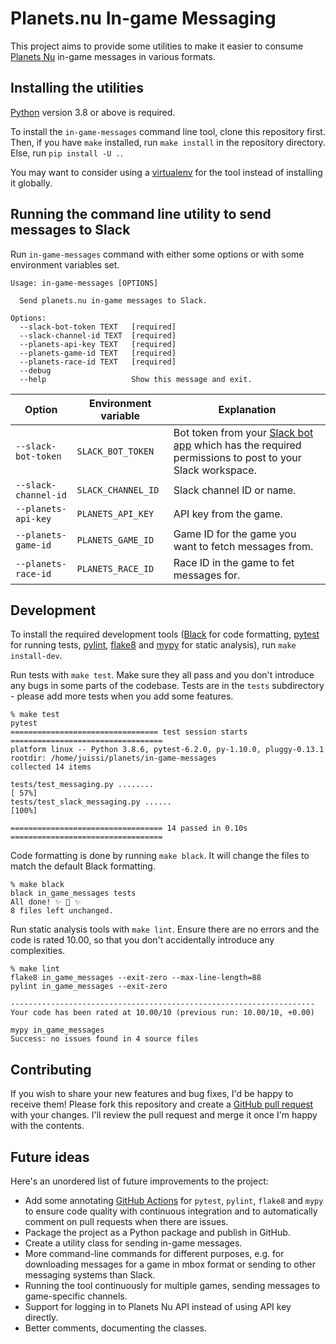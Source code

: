 # Planets.nu In-game Messaging

This project aims to provide some utilities to make it easier to consume [Planets Nu](https://planets.nu/) in-game messages in various formats.

## Installing the utilities

[Python](https://www.python.org/) version 3.8 or above is required.

To install the `in-game-messages` command line tool, clone this repository first. Then, if you have `make` installed, run `make install` in the repository directory. Else, run `pip install -U .`.

You may want to consider using a [virtualenv](https://virtualenv.pypa.io/en/latest/) for the tool instead of installing it globally.

## Running the command line utility to send messages to Slack

Run `in-game-messages` command with either some options or with some environment variables set.

```console
Usage: in-game-messages [OPTIONS]

  Send planets.nu in-game messages to Slack.

Options:
  --slack-bot-token TEXT   [required]
  --slack-channel-id TEXT  [required]
  --planets-api-key TEXT   [required]
  --planets-game-id TEXT   [required]
  --planets-race-id TEXT   [required]
  --debug
  --help                   Show this message and exit.
```

| Option | Environment variable | Explanation |
| ------ | -------------------- | ----------- |
| `--slack-bot-token` | `SLACK_BOT_TOKEN` | Bot token from your [Slack bot app](https://slack.com/intl/en-fi/help/articles/115005265703-Create-a-bot-for-your-workspace) which has the required permissions to post to your Slack workspace. |
| `--slack-channel-id` | `SLACK_CHANNEL_ID` | Slack channel ID or name. |
| `--planets-api-key` | `PLANETS_API_KEY` | API key from the game. |
| `--planets-game-id` | `PLANETS_GAME_ID` | Game ID for the game you want to fetch messages from. |
| `--planets-race-id` | `PLANETS_RACE_ID` | Race ID in the game to fet messages for. |

## Development

To install the required development tools ([Black](https://github.com/psf/black) for code formatting, [pytest](https://docs.pytest.org/en/stable/) for running tests, [pylint](https://www.pylint.org/), [flake8](https://flake8.pycqa.org/en/latest/) and [mypy](http://mypy-lang.org/) for static analysis), run `make install-dev`.

Run tests with `make test`. Make sure they all pass and you don't introduce any bugs in some parts of the codebase. Tests are in the `tests` subdirectory - please add more tests when you add some features.

```console
% make test
pytest
================================= test session starts ==================================
platform linux -- Python 3.8.6, pytest-6.2.0, py-1.10.0, pluggy-0.13.1
rootdir: /home/juissi/planets/in-game-messages
collected 14 items

tests/test_messaging.py ........                                                 [ 57%]
tests/test_slack_messaging.py ......                                             [100%]

================================== 14 passed in 0.10s ==================================
```

Code formatting is done by running `make black`. It will change the files to match the default Black formatting.

```console
% make black
black in_game_messages tests
All done! ✨ 🍰 ✨
8 files left unchanged.
```

Run static analysis tools with `make lint`. Ensure there are no errors and the code is rated 10.00, so that you don't accidentally introduce any complexities.

``` console
% make lint
flake8 in_game_messages --exit-zero --max-line-length=88
pylint in_game_messages --exit-zero

--------------------------------------------------------------------
Your code has been rated at 10.00/10 (previous run: 10.00/10, +0.00)

mypy in_game_messages
Success: no issues found in 4 source files
```

## Contributing

If you wish to share your new features and bug fixes, I'd be happy to receive them! Please fork this repository and create a [GitHub pull request](https://docs.github.com/en/free-pro-team@latest/github/collaborating-with-issues-and-pull-requests/about-pull-requests) with your changes. I'll review the pull request and merge it once I'm happy with the contents.

## Future ideas

Here's an unordered list of future improvements to the project:

- Add some annotating [GitHub Actions](https://docs.github.com/en/free-pro-team@latest/actions) for `pytest`, `pylint`, `flake8` and `mypy` to ensure code quality with continuous integration and to automatically comment on pull requests when there are issues.
- Package the project as a Python package and publish in GitHub.
- Create a utility class for sending in-game messages.
- More command-line commands for different purposes, e.g. for downloading messages for a game in mbox format or sending to other messaging systems than Slack.
- Running the tool continuously for multiple games, sending messages to game-specific channels.
- Support for logging in to Planets Nu API instead of using API key directly.
- Better comments, documenting the classes.
